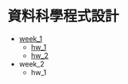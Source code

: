 # 資料科學程式設計
* [week_1](https://github.com/richlay/Rlanguage/tree/master/week_1)
  - [hw_1](https://github.com/richlay/Rlanguage/blob/master/week_1/hw_1.R)
  - [hw_2](https://github.com/richlay/Rlanguage/blob/master/week_1/hw_2.R)
* week_2
  - hw_1
